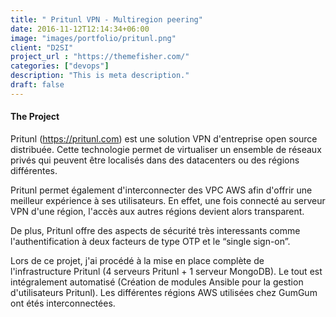 ```yaml
---
title: " Pritunl VPN - Multiregion peering"
date: 2016-11-12T12:14:34+06:00
image: "images/portfolio/pritunl.png"
client: "D2SI"
project_url : "https://themefisher.com/"
categories: ["devops"]
description: "This is meta description."
draft: false
---
```


#### The Project

Pritunl (https://pritunl.com) est une solution VPN d'entreprise open source distribuée. Cette technologie permet de virtualiser un ensemble de réseaux privés qui peuvent être localisés dans des datacenters ou des régions différentes.

Pritunl permet également d'interconnecter des VPC AWS afin d'offrir une meilleur expérience à ses utilisateurs. En effet, une fois connecté au serveur VPN d'une région, l'accès aux autres régions devient alors transparent.

De plus, Pritunl offre des aspects de sécurité très interessants comme l'authentification à deux facteurs de type OTP et le “single sign-on”.

Lors de ce projet, j'ai procédé à la mise en place complète de l'infrastructure Pritunl (4 serveurs Pritunl + 1 serveur MongoDB). Le tout est intégralement automatisé (Création de modules Ansible pour la gestion d'utilisateurs Pritunl). Les différentes régions AWS utilisées chez GumGum ont étés interconnectées.

